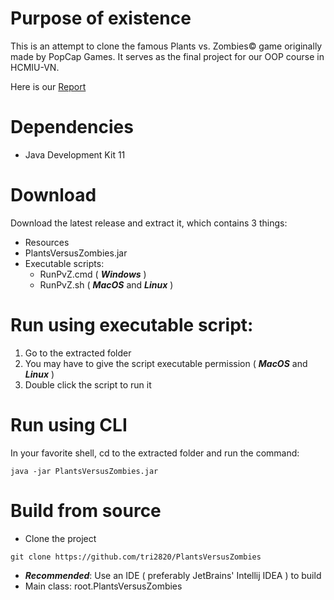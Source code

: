 # Purpose of existence
This is an attempt to clone the famous Plants vs. Zombies© game originally made by PopCap Games. 
It serves as the final project for our OOP course in HCMIU-VN.

Here is our [Report](http://bit.ly/2SJR6cQ)

# Dependencies
- Java Development Kit 11

# Download
Download the latest release and extract it, which contains 3 things:
* Resources
* PlantsVersusZombies.jar
* Executable scripts:
    * RunPvZ.cmd ( ***Windows*** ) 
    * RunPvZ.sh ( ***MacOS*** and ***Linux*** ) 

# Run using executable script:
1. Go to the extracted folder
2. You may have to give the script executable permission ( ***MacOS*** and ***Linux*** )
3. Double click the script to run it


# Run using CLI
In your favorite shell, cd to the extracted folder and run the command:
```
java -jar PlantsVersusZombies.jar 
```

# Build from source
* Clone the project
```
git clone https://github.com/tri2820/PlantsVersusZombies
```
* ***Recommended***: Use an IDE ( preferably JetBrains' Intellij IDEA ) to build
* Main class: root.PlantsVersusZombies

